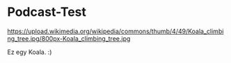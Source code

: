 # Podcast-Test

https://upload.wikimedia.org/wikipedia/commons/thumb/4/49/Koala_climbing_tree.jpg/800px-Koala_climbing_tree.jpg

Ez egy Koala. :)
